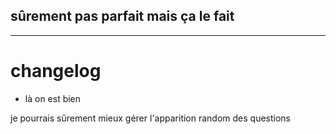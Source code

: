 ## sûrement pas parfait mais ça le fait
___

# changelog
 - là on est bien

je pourrais sûrement mieux gérer l'apparition random des questions
